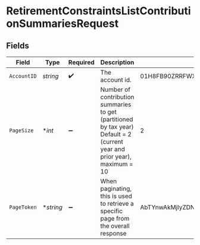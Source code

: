 # RetirementConstraintsListContributionSummariesRequest


## Fields

| Field                                                                                                                     | Type                                                                                                                      | Required                                                                                                                  | Description                                                                                                               | Example                                                                                                                   |
| ------------------------------------------------------------------------------------------------------------------------- | ------------------------------------------------------------------------------------------------------------------------- | ------------------------------------------------------------------------------------------------------------------------- | ------------------------------------------------------------------------------------------------------------------------- | ------------------------------------------------------------------------------------------------------------------------- |
| `AccountID`                                                                                                               | *string*                                                                                                                  | :heavy_check_mark:                                                                                                        | The account id.                                                                                                           | 01H8FB90ZRRFWXB4XC2JPJ1D4Y                                                                                                |
| `PageSize`                                                                                                                | **int*                                                                                                                    | :heavy_minus_sign:                                                                                                        | Number of contribution summaries to get (partitioned by tax year) Default = 2 (current year and prior year), maximum = 10 | 2                                                                                                                         |
| `PageToken`                                                                                                               | **string*                                                                                                                 | :heavy_minus_sign:                                                                                                        | When paginating, this is used to retrieve a specific page from the overall response                                       | AbTYnwAkMjIyZDNjYTAtZmVjZS00N2Q5LTgyMDctNzI3MDdkMjFiZ3hh                                                                  |